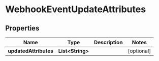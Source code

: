 

# WebhookEventUpdateAttributes


## Properties

| Name | Type | Description | Notes |
|------------ | ------------- | ------------- | -------------|
|**updatedAttributes** | **List&lt;String&gt;** |  |  [optional] |



